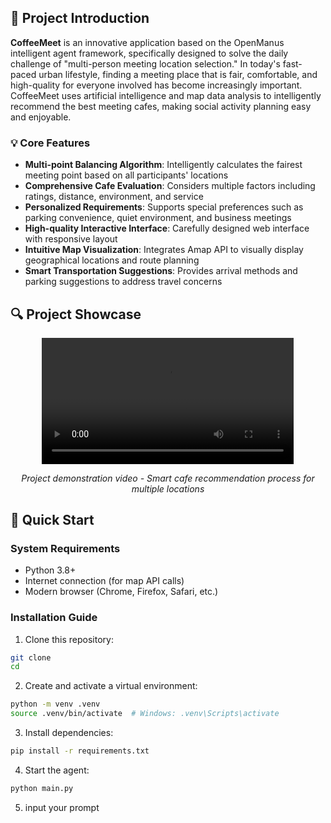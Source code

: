 ## 📖 Project Introduction

**CoffeeMeet** is an innovative application based on the OpenManus intelligent agent framework, specifically designed to solve the daily challenge of "multi-person meeting location selection." In today's fast-paced urban lifestyle, finding a meeting place that is fair, comfortable, and high-quality for everyone involved has become increasingly important. CoffeeMeet uses artificial intelligence and map data analysis to intelligently recommend the best meeting cafes, making social activity planning easy and enjoyable.

### 💡 Core Features

- **Multi-point Balancing Algorithm**: Intelligently calculates the fairest meeting point based on all participants' locations
- **Comprehensive Cafe Evaluation**: Considers multiple factors including ratings, distance, environment, and service
- **Personalized Requirements**: Supports special preferences such as parking convenience, quiet environment, and business meetings
- **High-quality Interactive Interface**: Carefully designed web interface with responsive layout
- **Intuitive Map Visualization**: Integrates Amap API to visually display geographical locations and route planning
- **Smart Transportation Suggestions**: Provides arrival methods and parking suggestions to address travel concerns

## 🔍 Project Showcase

<p align="center">
  <video width="80%" controls>
    <source src="docs/videos/coffee_meet_demo.mp4" type="video/mp4">
    Your browser does not support the video tag, please upgrade your browser or use another one
  </video>
</p>

<p align="center">
  <em>Project demonstration video - Smart cafe recommendation process for multiple locations</em>
</p>

## 🚀 Quick Start

### System Requirements

- Python 3.8+
- Internet connection (for map API calls)
- Modern browser (Chrome, Firefox, Safari, etc.)

### Installation Guide

1. Clone this repository:

```bash
git clone 
cd 
```

2. Create and activate a virtual environment:

```bash
python -m venv .venv
source .venv/bin/activate  # Windows: .venv\Scripts\activate
```

3. Install dependencies:

```bash
pip install -r requirements.txt
```

4. Start the agent:

```bash
python main.py
```

5. input your prompt

